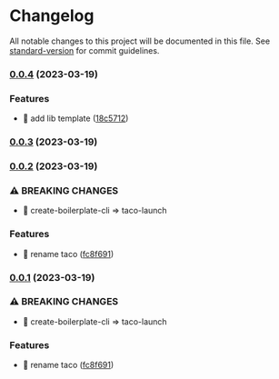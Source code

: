 # Changelog

All notable changes to this project will be documented in this file. See [standard-version](https://github.com/conventional-changelog/standard-version) for commit guidelines.

### [0.0.4](https://github.com/BlackBerry009/taco-launch/compare/v0.0.3...v0.0.4) (2023-03-19)


### Features

* 🎸 add lib template ([18c5712](https://github.com/BlackBerry009/taco-launch/commit/18c57127ed55c2a3dc8cf43d47ee0abaf1c799cb))

### [0.0.3](https://github.com/BlackBerry009/taco-launch/compare/v0.0.2...v0.0.3) (2023-03-19)

### [0.0.2](https://github.com/BlackBerry009/taco-launch/compare/v1.0.3...v0.0.2) (2023-03-19)


### ⚠ BREAKING CHANGES

* 🧨 create-boilerplate-cli => taco-launch

### Features

* 🎸 rename taco ([fc8f691](https://github.com/BlackBerry009/taco-launch/commit/fc8f6911887f106d9a5b667581b49de430b8b325))

### [0.0.1](https://github.com/BlackBerry009/taco-launch/compare/v1.0.3...v0.0.1) (2023-03-19)


### ⚠ BREAKING CHANGES

* 🧨 create-boilerplate-cli => taco-launch

### Features

* 🎸 rename taco ([fc8f691](https://github.com/BlackBerry009/taco-launch/commit/fc8f6911887f106d9a5b667581b49de430b8b325))
